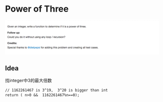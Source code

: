 # Power of Three

![](../../../.gitbook/assets/screen-shot-2018-04-21-at-5.17.50-pm.png)

## Idea

找integer中3的最大倍数

```text
// 1162261467 is 3^19,  3^20 is bigger than int  
return ( n>0 &&  1162261467%n==0);
```

